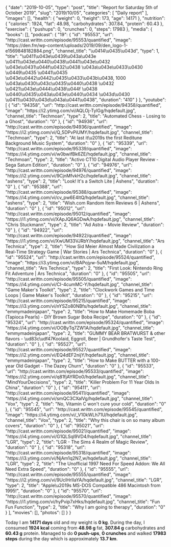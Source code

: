 {
    "date": "2019-10-05",
    "type": "post",
    "title": "Report for Saturday 5th of October 2019",
    "slug": "2019\/10\/05",
    "categories": [
        "Daily report"
    ],
    "images": [],
    "health": {
        "weight": 0,
        "height": 173,
        "age": 14171
    },
    "nutrition": {
        "calories": 1924,
        "fat": 48.98,
        "carbohydrates": 307.84,
        "protein": 60.43
    },
    "exercise": {
        "pushups": 0,
        "crunches": 0,
        "steps": 17983
    },
    "media": {
        "books": [],
        "podcast": {
            "19": {
                "id": "95553",
                "url": "http:\/\/cast.writtn.com\/episode\/95553\/quantified",
                "image": "https:\/\/den.fm\/wp-content\/uploads\/2019\/09\/den_logo-1-e1569848182884.png",
                "channel_title": "\u0414\u0435\u043d",
                "type": 1,
                "title": "\u0411\u043e\u0439\u043a\u043e \u0411\u043e\u0440\u0438\u0441\u043e\u0432 \u043e\u0431\u044f\u0432\u0438 \u043a\u043e\u0433\u0430 \u0449\u0435 \u0441\u0435 \u043e\u0442\u0442\u0435\u0433\u043b\u0438, 1000 \u043a\u0430\u043c\u0435\u0440\u0438 \u0432 \u0421\u043e\u0444\u0438\u044f \u0438 \u0440\u0435\u043a\u043e\u0440\u0434 \u043d\u0430 \u0411\u0430\u043d\u043a\u0441\u0438",
                "duration": "410"
            }
        },
        "youtube": [
            {
                "id": "94358",
                "url": "http:\/\/cast.writtn.com\/episode\/94358\/quantified",
                "image": "https:\/\/i2.ytimg.com\/vi\/AQLOj-TylGg\/hqdefault.jpg",
                "channel_title": "Techmoan",
                "type": 2,
                "title": "Automated Chess - Losing to a Ghost",
                "duration": "0"
            },
            {
                "id": "94936",
                "url": "http:\/\/cast.writtn.com\/episode\/94936\/quantified",
                "image": "https:\/\/i2.ytimg.com\/vi\/Q_5DPvPiUMY\/hqdefault.jpg",
                "channel_title": "Techmoan",
                "type": 2,
                "title": "At last it\u2019s the first Reditune Background Music System",
                "duration": "0"
            },
            {
                "id": "95339",
                "url": "http:\/\/cast.writtn.com\/episode\/95339\/quantified",
                "image": "https:\/\/i4.ytimg.com\/vi\/w0bwifBk6ZE\/hqdefault.jpg",
                "channel_title": "Techmoan",
                "type": 2,
                "title": "Activo CT10 Digital Audio Player Review - Sega Saturn Edition",
                "duration": "0"
            },
            {
                "id": "94976",
                "url": "http:\/\/cast.writtn.com\/episode\/94976\/quantified",
                "image": "https:\/\/i2.ytimg.com\/vi\/9CjnMfvkH2c\/hqdefault.jpg",
                "channel_title": "ashens",
                "type": 2,
                "title": "Look! It's a Switch Lite | Ashens",
                "duration": "0"
            },
            {
                "id": "95388",
                "url": "http:\/\/cast.writtn.com\/episode\/95388\/quantified",
                "image": "https:\/\/i4.ytimg.com\/vi\/cv_pw6E4ItQ\/hqdefault.jpg",
                "channel_title": "ashens",
                "type": 2,
                "title": "Wish.com Random Item Reviews 6 | Ashens",
                "duration": "0"
            },
            {
                "id": "95012",
                "url": "http:\/\/cast.writtn.com\/episode\/95012\/quantified",
                "image": "https:\/\/i1.ytimg.com\/vi\/XApJQ6AGDwA\/hqdefault.jpg",
                "channel_title": "Chris Stuckmann",
                "type": 2,
                "title": "Ad Astra - Movie Review",
                "duration": "0"
            },
            {
                "id": "94922",
                "url": "http:\/\/cast.writtn.com\/episode\/94922\/quantified",
                "image": "https:\/\/i1.ytimg.com\/vi\/XwUM33VJRbY\/hqdefault.jpg",
                "channel_title": "Ars Technica",
                "type": 2,
                "title": "How Sid Meier Almost Made Civilization a Real-Time Strategy Game | War Stories | Ars Technica",
                "duration": "0"
            },
            {
                "id": "95524",
                "url": "http:\/\/cast.writtn.com\/episode\/95524\/quantified",
                "image": "https:\/\/i3.ytimg.com\/vi\/BAPojyw-5uM\/hqdefault.jpg",
                "channel_title": "Ars Technica",
                "type": 2,
                "title": "First Look: Nintendo Ring Fit Adventure | Ars Technica",
                "duration": "0"
            },
            {
                "id": "95505",
                "url": "http:\/\/cast.writtn.com\/episode\/95505\/quantified",
                "image": "https:\/\/i4.ytimg.com\/vi\/CI-4cumMC-Y\/hqdefault.jpg",
                "channel_title": "Game Maker's Toolkit",
                "type": 2,
                "title": "Clockwork Games and Time Loops | Game Maker's Toolkit",
                "duration": "0"
            },
            {
                "id": "95215",
                "url": "http:\/\/cast.writtn.com\/episode\/95215\/quantified",
                "image": "https:\/\/i3.ytimg.com\/vi\/nYSZo80NBfs\/hqdefault.jpg",
                "channel_title": "emmymadeinjapan",
                "type": 2,
                "title": "How to Make Homemade Boba (Tapioca Pearls) - DIY Brown Sugar Boba Recipe",
                "duration": "0"
            },
            {
                "id": "95324",
                "url": "http:\/\/cast.writtn.com\/episode\/95324\/quantified",
                "image": "https:\/\/i4.ytimg.com\/vi\/OOByTq7ZW1A\/hqdefault.jpg",
                "channel_title": "emmymadeinjapan",
                "type": 2,
                "title": "GUMMY BEAR BRATWURST & other flavors -  \ud83c\udf47Koolaid, Eggroll, Beer | Grundhofer's Taste Test",
                "duration": "0"
            },
            {
                "id": "95527",
                "url": "http:\/\/cast.writtn.com\/episode\/95527\/quantified",
                "image": "https:\/\/i2.ytimg.com\/vi\/EQ4dEF2nijY\/hqdefault.jpg",
                "channel_title": "emmymadeinjapan",
                "type": 2,
                "title": "How to Make BUTTER with a 100-year Old Gadget - The Dazey Churn",
                "duration": "0"
            },
            {
                "id": "95533",
                "url": "http:\/\/cast.writtn.com\/episode\/95533\/quantified",
                "image": "https:\/\/i2.ytimg.com\/vi\/q81fjAYRDo0\/hqdefault.jpg",
                "channel_title": "MindYourDecisions",
                "type": 2,
                "title": "Killer Problem For 11 Year Olds In China",
                "duration": "0"
            },
            {
                "id": "95411",
                "url": "http:\/\/cast.writtn.com\/episode\/95411\/quantified",
                "image": "https:\/\/i4.ytimg.com\/vi\/smQC3CXalVg\/hqdefault.jpg",
                "channel_title": "Vox",
                "type": 2,
                "title": "No, Vitamin C won't cure your cold",
                "duration": "0"
            },
            {
                "id": "95545",
                "url": "http:\/\/cast.writtn.com\/episode\/95545\/quantified",
                "image": "https:\/\/i4.ytimg.com\/vi\/_V10kWLh71U\/hqdefault.jpg",
                "channel_title": "Vox",
                "type": 2,
                "title": "Why this chair is on so many album covers",
                "duration": "0"
            },
            {
                "id": "95021",
                "url": "http:\/\/cast.writtn.com\/episode\/95021\/quantified",
                "image": "https:\/\/i4.ytimg.com\/vi\/G1QLSqI9VD4\/hqdefault.jpg",
                "channel_title": "LGR",
                "type": 2,
                "title": "LGR - The Sims 4 Realm of Magic Review",
                "duration": "0"
            },
            {
                "id": "95318",
                "url": "http:\/\/cast.writtn.com\/episode\/95318\/quantified",
                "image": "https:\/\/i3.ytimg.com\/vi\/NjAm1q2N7_w\/hqdefault.jpg",
                "channel_title": "LGR",
                "type": 2,
                "title": "The Unofficial 1997 Need For Speed Addon: We All Need Extra Speed",
                "duration": "0"
            },
            {
                "id": "95555",
                "url": "http:\/\/cast.writtn.com\/episode\/95555\/quantified",
                "image": "https:\/\/i2.ytimg.com\/vi\/9UclHrIIaYA\/hqdefault.jpg",
                "channel_title": "LGR",
                "type": 2,
                "title": "Apple\u2019s MS-DOS Compatible 486 Macintosh from 1995!",
                "duration": "0"
            },
            {
                "id": "95570",
                "url": "http:\/\/cast.writtn.com\/episode\/95570\/quantified",
                "image": "https:\/\/i1.ytimg.com\/vi\/hyPvip7xHks\/hqdefault.jpg",
                "channel_title": "Fun Fun Function",
                "type": 2,
                "title": "Why I am going to therapy",
                "duration": "0"
            }
        ],
        "movies": [],
        "photos": []
    }
}

Today I am <strong>14171 days</strong> old and my weight is <strong>0 kg</strong>. During the day, I consumed <strong>1924 kcal</strong> coming from <strong>48.98 g</strong> fat, <strong>307.84 g</strong> carbohydrates and <strong>60.43 g</strong> protein. Managed to do <strong>0 push-ups</strong>, <strong>0 crunches</strong> and walked <strong>17983 steps</strong> during the day which is approximately <strong>13.7 km</strong>.